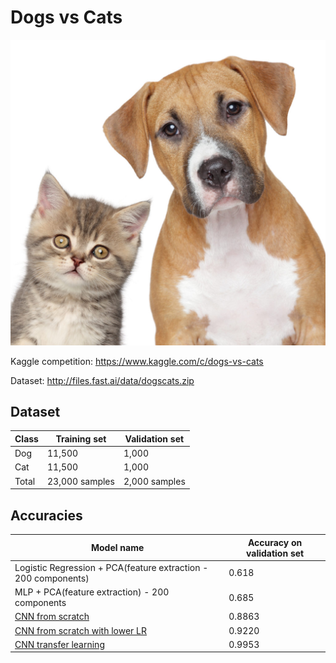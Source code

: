 # Dogs vs Cats

![Create an algorithm to distinguish dogs from cats](Images/dogs-vs-cats.jpg)

Kaggle competition: https://www.kaggle.com/c/dogs-vs-cats

Dataset: http://files.fast.ai/data/dogscats.zip

## Dataset

| Class      |  Training set|  Validation set|
|-----------------|--------------|--------------|
| Dog | 11,500        | 1,000        |
| Cat | 11,500        | 1,000        |
| Total | 23,000 samples       | 2,000 samples       |


## Accuracies

| Model name      |  Accuracy on validation set|
|-----------------|--------------|
| Logistic Regression + PCA(feature extraction - 200 components) | 0.618        |
| MLP + PCA(feature extraction) - 200 components | 0.685        |
| [CNN from scratch](http://s3.picofile.com/file/8363012700/cnn_from_scratch.h5.html) | 0.8863        |
| [CNN from scratch with lower LR](http://s3.picofile.com/file/8363013842/cnn_from_scratch_lower_lr.h5.html) | 0.9220        |
| [CNN transfer learning](http://s5.picofile.com/file/8363013568/cnn_transfer_learning.h5.html) | 0.9953        |
